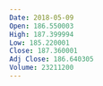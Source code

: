 ```yaml
---
Date: 2018-05-09
Open: 186.550003
High: 187.399994
Low: 185.220001
Close: 187.360001
Adj Close: 186.640305
Volume: 23211200
---
```

